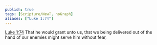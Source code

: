 ```yaml
---
publish: true
tags: [Scripture/NewT, noGraph]
aliases: ["Luke 1:74"]
---
```

[Luke 1:74](https://churchofjesuschrist.org/study/scriptures/nt/luke/1?lang=eng&id=p74#p74) That he would grant unto us, that we being delivered out of the hand of our enemies might serve him without fear,
